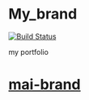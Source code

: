 # My_brand
[![Build Status](https://travis-ci.com/Edmondus/My_brand.svg?branch=develop)](https://travis-ci.com/Edmondus/My_brand)

my portfolio

# [mai-brand](https://mai-brand.herokuapp.com)
